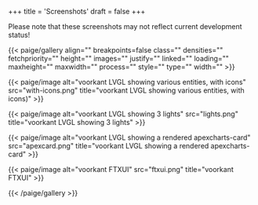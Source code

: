 +++
title = 'Screenshots'
draft = false
+++

Please note that these screenshots may not reflect current development status!

{{< paige/gallery
    align=""
    breakpoints=false
    class=""
    densities=""
    fetchpriority=""
    height=""
    images=""
    justify=""
    linked=""
    loading=""
    maxheight=""
    maxwidth=""
    process=""
    style=""
    type=""
    width="" >}}

{{< paige/image alt="voorkant LVGL showing various entities, with icons" src="with-icons.png" title="voorkant LVGL showing various entities, with icons)" >}}

{{< paige/image alt="voorkant LVGL showing 3 lights" src="lights.png" title="voorkant LVGL showing 3 lights" >}}

{{< paige/image alt="voorkant LVGL showing a rendered apexcharts-card" src="apexcard.png" title="voorkant LVGL showing a rendered apexcharts-card" >}}

{{< paige/image alt="voorkant FTXUI" src="ftxui.png" title="voorkant FTXUI" >}}

{{< /paige/gallery >}}

